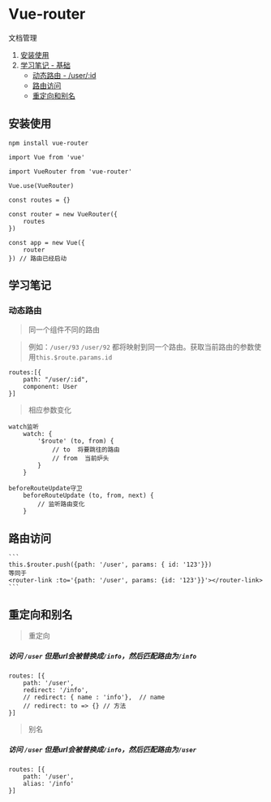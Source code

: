 # Vue-router
文档管理


1. [安装使用](#install)
2. [学习笔记 - 基础](#studyNote)
    * [动态路由 - /user/:id](#dynamicRouter)
    * [路由访问](#visit)
    * [重定向和别名](#redirect)




<a name="install"></a>
## 安装使用

```
npm install vue-router

import Vue from 'vue'

import VueRouter from 'vue-router'

Vue.use(VueRouter)

const routes = {}

const router = new VueRouter({
    routes
})

const app = new Vue({
    router
}) // 路由已经启动

```

<a name="studyNote"></a>
## 学习笔记

<a name="dynamicRouter"></a>
### 动态路由

> 同一个组件不同的路由

> 例如：`/user/93` `/user/92` 都将映射到同一个路由。获取当前路由的参数使用`this.$route.params.id`

```
routes:[{
    path: "/user/:id",
    component: User
}]
```
> 相应参数变化

```
watch监听
    watch: {
        '$route' (to, from) {
            // to  将要跳往的路由
            // from  当前炉头
        }
    }

beforeRouteUpdate守卫
    beforeRouteUpdate (to, from, next) {
        // 监听路由变化
    }
```

<a name="visit"></a>
## 路由访问

    ```
    this.$router.push({path: '/user', params: { id: '123'}})
    等同于
    <router-link :to='{path: '/user', params: {id: '123'}}'></router-link>
    ```

<a name="redirect"></a>
## 重定向和别名

> 重定向
##### 访问 `/user` 但是url会被替换成`/info`，然后匹配路由为`/info`
```
routes: [{
    path: '/user',
    redirect: '/info',
    // redirect: { name : 'info'},  // name
    // redirect: to => {} // 方法
}]
```

> 别名    
##### 访问 `/user` 但是url会被替换成`/info`，然后匹配路由为`/user`
```
routes: [{
    path: '/user',
    alias: '/info'
}]
```